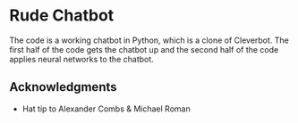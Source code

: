 # Rude Chatbot

The code is a working chatbot in Python, which is a clone of Cleverbot.  The first half of the code gets the chatbot up and the second half of the code applies neural networks to the chatbot.

## Acknowledgments

* Hat tip to Alexander Combs & Michael Roman

